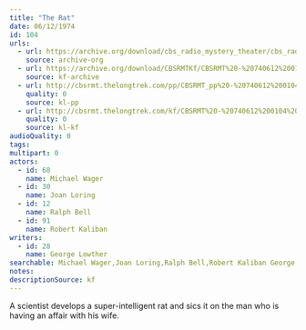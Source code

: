 ```yaml
---
title: "The Rat"
date: 06/12/1974
id: 104
urls: 
  - url: https://archive.org/download/cbs_radio_mystery_theater/cbs_radio_mystery_theater-0101-0150.zip/cbs_radio_mystery_theater-0101-0150%2Fcbsrmt_0104_the_rat.mp3
    source: archive-org
  - url: https://archive.org/download/CBSRMTKf/CBSRMT%20-%20740612%200104%20The%20Rat_kf.mp3
    source: kf-archive
  - url: http://cbsrmt.thelongtrek.com/pp/CBSRMT_pp%20-%20740612%200104%20The%20Rat.mp3
    quality: 0
    source: kl-pp
  - url: http://cbsrmt.thelongtrek.com/kf/CBSRMT%20-%20740612%200104%20The%20Rat_kf.mp3
    quality: 0
    source: kl-kf
audioQuality: 0
tags: 
multipart: 0
actors:  
  - id: 68
    name: Michael Wager  
  - id: 30
    name: Joan Loring  
  - id: 12
    name: Ralph Bell  
  - id: 91
    name: Robert Kaliban
writers:  
  - id: 28
    name: George Lowther
searchable: Michael Wager,Joan Loring,Ralph Bell,Robert Kaliban George Lowther
notes: 
descriptionSource: kf
---
```

A scientist develops a super-intelligent rat and sics it on the man who is having an affair with his wife.